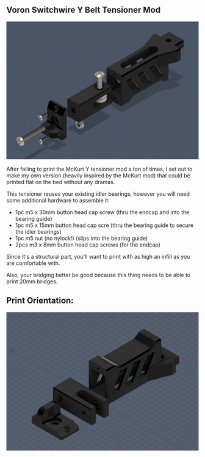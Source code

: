 ## Voron Switchwire Y Belt Tensioner Mod

![Exploded View](model_and_fastener_assembly.png)

After failing to print the McKurt Y tensioner mod a ton of times, I set out to make my own version (heavily inspired by the McKurt mod) that could be printed flat on the bed without any dramas.

This tensioner reuses your existing idler bearings, however you will need some additional hardware to assemble it:

* 1pc m5 x 30mm button head cap screw (thru the endcap and into the bearing guide)
* 1pc m5 x 15mm button head cap scre (thru the bearing guide to secure the idler bearings)
* 1pc m5 nut (no nylock!) (slips into the bearing guide)
* 2pcs m3 x 8mm button head cap screws (for the endcap)

Since it's a structural part, you'll want to print with as high an infill as you are comfortable with.

Also, your bridging better be good because this thing needs to be able to print 20mm bridges.

## Print Orientation:
![Printed Parts Orientation](print_orientation.png)